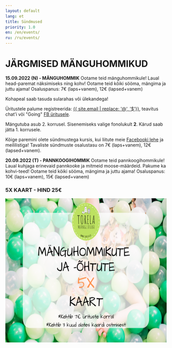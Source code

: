 ```yaml
---
layout: default
lang: et
title: Sündmused
priority: 1.0
en: /en/events/
ru: /ru/events/
---
```

# JÄRGMISED MÄNGUHOMMIKUD


**15.09.2022 (N) - MÄNGUHOMMIK**
Ootame teid mänguhommikule!
Laual head-paremat näksimiseks ning kohv!
Ootame teid kõiki sööma, mängima ja juttu ajama!
Osaluspanus: 7€ (laps+vanem), 12€ (lapsed+vanem)

Kohapeal saab tasuda sularahas või ülekandega!

Üritustele palume registreerida: [{{ site.email | replace: '@', '$'}}](mailto), teavitus chat'i või "Going" [FB üritusele](https://www.facebook.com/pg/Torelamangutuba/events/).

Mängutuba asub 2. korrusel. Sisenemiseks valige fonolukult **2**. Kärud saab jätta 1. korrusele.
 
Kõige paremini olete sündmustega kursis, kui liitute meie [Facebooki lehe](https://www.facebook.com/Torelamangutuba/events/) ja meililistiga! 
Tavaliste sündmuste osalustasu on 7€ (laps+vanem), 12€ (lapsed+vanem). 


**20.09.2022 (T) - PANNKOOGIHOMMIK**
Ootame teid pannkoogihommikule!
Laual kuhjaga erinevaid pannkooke ja mitmeid moose-määrdeid. Pakume ka kohvi-teed!
Ootame teid kõiki sööma, mängima ja juttu ajama!
Osaluspanus: 10€ (laps+vanem), 15€ (lapsed+vanem)


### 5X KAART - HIND 25€


<img alt="5xkaart" src="5x-kaart.png" height="450">





